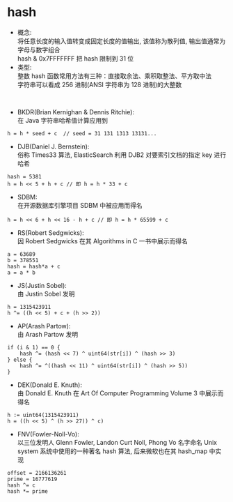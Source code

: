 # hash
- 概念:  
将任意长度的输入值转变成固定长度的值输出, 该值称为散列值, 输出值通常为字母与数字组合  
hash & 0x7FFFFFFF 把 hash 限制到 31 位
- 类型:   
整数 hash 函数常用方法有三种：直接取余法、乘积取整法、平方取中法  
字符串可以看成 256 进制(ANSI 字符串为 128 进制)的大整数  

<br />

- BKDR(Brian Kernighan & Dennis Ritchie):  
在 Java 字符串哈希值计算应用到  
```golang
h = h * seed + c  // seed = 31 131 1313 13131...
```

- DJB(Daniel J. Bernstein):  
俗称 Times33 算法, ElasticSearch 利用 DJB2 对要索引文档的指定 key 进行哈希  
```golang
hash = 5381
h = h << 5 + h + c // 即 h = h * 33 + c
```

- SDBM:  
在开源数据库引擎项目 SDBM 中被应用而得名
```golang
h = h << 6 + h << 16 - h + c // 即 h = h * 65599 + c
```

- RS(Robert Sedgwicks):  
因 Robert Sedgwicks 在其 Algorithms in C 一书中展示而得名
```golang
a = 63689
b = 378551
hash = hash*a + c
a = a * b
```

- JS(Justin Sobel):  
由 Justin Sobel 发明  
```golang
h = 1315423911
h ^= ((h << 5) + c + (h >> 2))
```

- AP(Arash Partow):  
由 Arash Partow 发明
```golang
if (i & 1) == 0 {
    hash ^= (hash << 7) ^ uint64(str[i]) ^ (hash >> 3)
} else {
    hash ^= ^((hash << 11) ^ uint64(str[i]) ^ (hash >> 5))
}
```

- DEK(Donald E. Knuth):  
由 Donald E. Knuth 在 Art Of Computer Programming Volume 3 中展示而得名
```golang 
h := uint64(1315423911)
h = ((h << 5) ^ (h >> 27)) ^ c)
```

- FNV(Fowler-Noll-Vo):  
以三位发明人 Glenn Fowler, Landon Curt Noll, Phong Vo 名字命名
Unix system 系统中使用的一种著名 hash 算法, 后来微软也在其 hash_map 中实现
```golang 
offset = 2166136261
prime = 16777619
hash ^= c
hash *= prime
```